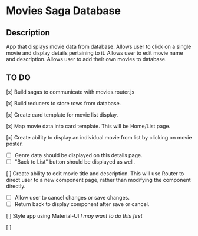 # Movies Saga Database

## Description

App that displays movie data from database. Allows user to click on a single movie and display details pertaining to it. Allows user to edit movie name and description. Allows user to add their own movies to database.

## TO DO

[x] Build sagas to communicate with movies.router.js

[x] Build reducers to store rows from database.

[x] Create card template for movie list display.

[x] Map movie data into card template. This will be Home/List page.

[x] Create ability to display an individual movie from list by clicking on movie poster.

- [ ] Genre data should be displayed on this details page.
- [ ] "Back to List" button should be displayed as well.

[ ] Create ability to edit movie title and description. This will use Router to direct user to a new component page, rather than modifying the component directly.

- [ ] Allow user to cancel changes or save changes.
- [ ] Return back to display component after save or cancel.

[ ] Style app using Material-UI _I may want to do this first_

[ ]
